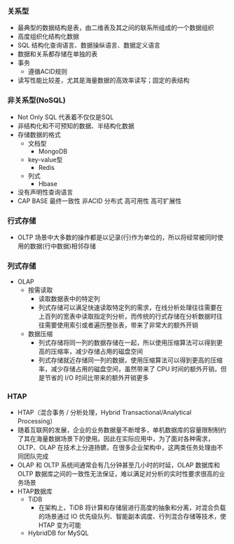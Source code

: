 


### 关系型
- 最典型的数据结构是表，由二维表及其之间的联系所组成的一个数据组织
- 高度组织化结构化数据
- SQL 结构化查询语言、数据操纵语言、数据定义语言
- 数据和关系都存储在单独的表
- 事务
    - 遵循ACID规则
- 读写性能比较差，尤其是海量数据的高效率读写；固定的表结构
### 非关系型(NoSQL)
- Not Only SQL 代表着不仅仅是SQL
- 非结构化和不可预知的数据、半结构化数据
- 存储数据的格式
    - 文档型
        - MongoDB
    - key-value型
        - Redis
    - 列式
        - Hbase
- 没有声明性查询语言
- CAP BASE 最终一致性 非ACID 分布式 高可用性  高可扩展性


### 行式存储
- OLTP 场景中大多数的操作都是以记录(行)作为单位的，所以将经常被同时使用的数据(行中数据)相邻存储

### 列式存储
- OLAP
    - 按需读取
        - 读取数据表中的特定列
        - 列式存储可以满足快速读取特定列的需求，在线分析处理往往需要在上百列的宽表中读取指定列分析，而传统的行式存储在分析数据时往往需要使用索引或者遍历整张表，带来了非常大的额外开销
    - 数据压缩
        - 列式存储将同一列的数据存储在一起，所以使用压缩算法可以得到更高的压缩率，减少存储占用的磁盘空间
        - 列式存储就近存储同一列的数据，使用压缩算法可以得到更高的压缩率，减少存储占用的磁盘空间，虽然带来了 CPU 时间的额外开销，但是节省的 I/O 时间比带来的额外开销更多
        
### HTAP
- HTAP（混合事务 / 分析处理，Hybrid Transactional/Analytical Processing）
- 随着互联网的发展，企业的业务数据量不断增多，单机数据库的容量限制制约了其在海量数据场景下的使用。因此在实际应用中，为了面对各种需求，OLTP、OLAP 在技术上分道扬镳，在很多企业架构中，这两类任务处理由不同团队完成
- OLAP 和 OLTP 系统间通常会有几分钟甚至几小时的时延，OLAP 数据库和 OLTP 数据库之间的一致性无法保证，难以满足对分析的实时性要求很高的业务场景
- HTAP数据库
    - TiDB
        - 在架构上，TiDB 将计算和存储层进行高度的抽象和分离，对混合负载的场景通过 IO 优先级队列、智能副本调度、行列混合存储等技术，使 HTAP 变为可能
    - HybridDB for MySQL